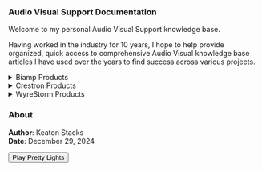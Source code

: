 <link rel="stylesheet" href="styles.css">
<script src="https://unpkg.com/webamp"></script>
<script src="webamp.js"></script>

### Audio Visual Support Documentation

Welcome to my personal Audio Visual Support knowledge base.

Having worked in the industry for 10 years, I hope to help provide organized, quick access to comprehensive Audio Visual knowledge base articles I have used over the years to find success across various projects.

<details data-tags="biamp products general information tesira">
  <summary>Biamp Products</summary>
  <div markdown="1">
  
  - [General Information](biamp/general-biamp.md){:target="_blank"}
  - [Tesira](biamp/tesira.md){:target="_blank"}

  </div>
</details>

<details data-tags="crestron products general information">
  <summary>Crestron Products</summary>
  <div markdown="1">
  
  - [General Information](crestron/general-crestron.md){:target="_blank"}

  </div>
</details>

<details data-tags="wyrestorm products general information">
  <summary>WyreStorm Products</summary>
  <div markdown="1">
  
  - [General Information](wyrestorm/general-wyre.md){:target="_blank"}

  </div>
</details>

### About

**Author**: Keaton Stacks  
**Date**: December 29, 2024

<button onclick="toggleWinamp()">Play Pretty Lights</button>
<div id="app"></div>